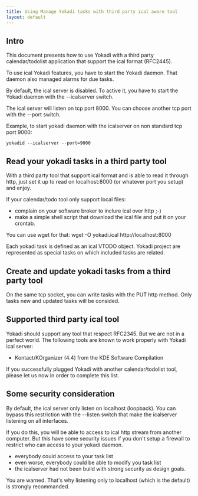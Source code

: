 ```yaml
---
title: Using Manage Yokadi tasks with third party ical aware tool
layout: default
---
```


## Intro

This document presents how to use Yokadi with a third party calendar/todolist
application that support the ical format (RFC2445).

To use ical Yokadi features, you have to start the Yokadi daemon. That daemon
also managed alarms for due tasks. 

By default, the ical server is disabled. To active it, you have to start the
Yokadi daemon with the --icalserver switch.

The ical server will listen on tcp port 8000. You can choose another tcp port
with the --port switch.

Example, to start yokadi daemon with the icalserver on non standard tcp port 9000:

    yokadid --icalserver --port=9000

## Read your yokadi tasks in a third party tool

With a third party tool that support ical format and is able to read it through
http, just set it up to read on localhost:8000 (or whatever port you setup)
and enjoy.

If your calendar/todo tool only support local files:
* complain on your software broker to inclure ical over http ;-)
* make a simple shell script that download the ical file and put it on your crontab.

You can use wget for that:
    wget -O yokadi.ical http://localhost:8000

Each yokadi task is defined as an ical VTODO object. Yokadi project are represented
as special tasks on which included tasks are related.

## Create and update yokadi tasks from a third party tool

On the same tcp socket, you can write tasks with the PUT http method. Only tasks new and
updated tasks will be consided.

## Supported third party ical tool

Yokadi should support any tool that respect RFC2345. But we are not in a perfect
world.
The following tools are known to work properly with Yokadi ical server:
* Kontact/KOrganizer (4.4) from the KDE Software Compilation

If you successfully plugged Yokadi with another calendar/todolist tool, please
let us now in order to complete this list.


## Some security consideration

By default, the ical server only listen on localhost (loopback). You can bypass this
restriction with the --listen switch that make the icalserver listening on all interfaces.

If you do this, you will be able to access to ical http stream from another computer. But this
have some security issues if you don't setup a firewall to restrict who can access to
your yokadi daemon.
* everybody could access to your task list
* even worse, everybody could be able to modify you task list
* the icalserver had not been build with strong security as design goals.

You are warned. That's why listening only to localhost (which is the default) is
strongly recommanded.


<!-- vim: set ts=4 sw=4 et: -->


